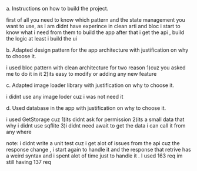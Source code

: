 a. Instructions on how to build the project.

first of all you need to know which pattern and the state management you want to use, as I am didnt have experince in clean arti and bloc i start to know what i need from them to build the app after that i get the api , build the logic at least i build the ui

b. Adapted design pattern for the app architecture with justification on why to choose it.

i used bloc pattern with clean architecture for two reason 1)cuz you asked me to do it in it 2)its easy to modify or adding any new feature

c. Adapted image loader library with justification on why to choose it.

i didnt use any image loder cuz i was not need it

d. Used database in the app with justification on why to choose it.

i used GetStorage cuz 1)its didnt ask for permission 2)its a small data that why i didnt use sqflite 3)i didnt need await to get the data i can call it from any where

note: i didnt write a unit test cuz i get alot of issues from the api cuz the response change , i start again to handle it and the response that retrive has a weird syntax and i spent alot of time just to handle it .
I used 163 req im still having 137 req
